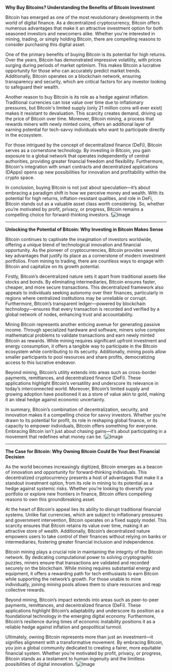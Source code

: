 **Why Buy Bitcoins? Understanding the Benefits of Bitcoin Investment**

Bitcoin has emerged as one of the most revolutionary developments in the world of digital finance. As a decentralized cryptocurrency, Bitcoin offers numerous advantages that make it an attractive investment option for both seasoned investors and newcomers alike. Whether you're interested in mining, trading, or simply holding Bitcoin, there are compelling reasons to consider purchasing this digital asset.

One of the primary benefits of buying Bitcoin is its potential for high returns. Over the years, Bitcoin has demonstrated impressive volatility, with prices surging during periods of market optimism. This makes Bitcoin a lucrative opportunity for those who can accurately predict market trends. Additionally, Bitcoin operates on a blockchain network, ensuring transparency and security, which are critical factors for any investor looking to safeguard their wealth.

Another reason to buy Bitcoin is its role as a hedge against inflation. Traditional currencies can lose value over time due to inflationary pressures, but Bitcoin's limited supply (only 21 million coins will ever exist) makes it resistant to devaluation. This scarcity creates demand, driving up the price of Bitcoin over time. Moreover, Bitcoin mining, a process that rewards miners with newly minted coins, offers an additional layer of earning potential for tech-savvy individuals who want to participate directly in the ecosystem.

For those intrigued by the concept of decentralized finance (DeFi), Bitcoin serves as a cornerstone technology. By investing in Bitcoin, you gain exposure to a global network that operates independently of central authorities, providing greater financial freedom and flexibility. Furthermore, Bitcoin's integration with smart contracts and decentralized applications (DApps) opens up new possibilities for innovation and profitability within the crypto space.

In conclusion, buying Bitcoin is not just about speculation—it’s about embracing a paradigm shift in how we perceive money and wealth. With its potential for high returns, inflation-resistant qualities, and role in DeFi, Bitcoin stands out as a valuable asset class worth considering. So, whether you’re motivated by profit, privacy, or progress, Bitcoin remains a compelling choice for forward-thinking investors. !![Image](https://github.com/user-attachments/assets/057c907c-805e-4310-a052-f5031067f3de)

---

**Unlocking the Potential of Bitcoin: Why Investing in Bitcoin Makes Sense**

Bitcoin continues to captivate the imagination of investors worldwide, offering a unique blend of technological innovation and financial opportunity. As the pioneer of cryptocurrencies, Bitcoin provides several key advantages that justify its place as a cornerstone of modern investment portfolios. From mining to trading, there are countless ways to engage with Bitcoin and capitalize on its growth potential.

Firstly, Bitcoin’s decentralized nature sets it apart from traditional assets like stocks and bonds. By eliminating intermediaries, Bitcoin ensures faster, cheaper, and more secure transactions. This decentralized framework also appeals to individuals seeking autonomy over their finances, particularly in regions where centralized institutions may be unreliable or corrupt. Furthermore, Bitcoin’s transparent ledger—powered by blockchain technology—ensures that every transaction is recorded and verified by a global network of nodes, enhancing trust and accountability.

Mining Bitcoin represents another enticing avenue for generating passive income. Through specialized hardware and software, miners solve complex mathematical problems to validate transactions and earn newly minted Bitcoin as rewards. While mining requires significant upfront investment and energy consumption, it offers a tangible way to participate in the Bitcoin ecosystem while contributing to its security. Additionally, mining pools allow smaller participants to pool resources and share profits, democratizing access to this lucrative endeavor.

Beyond mining, Bitcoin’s utility extends into areas such as cross-border payments, remittances, and decentralized finance (DeFi). These applications highlight Bitcoin’s versatility and underscore its relevance in today’s interconnected world. Moreover, Bitcoin’s limited supply and growing adoption have positioned it as a store of value akin to gold, making it an ideal hedge against economic uncertainty.

In summary, Bitcoin’s combination of decentralization, security, and innovation makes it a compelling choice for savvy investors. Whether you’re drawn to its potential for profit, its role in reshaping global finance, or its capacity to empower individuals, Bitcoin offers something for everyone. Embracing Bitcoin isn’t just about chasing gains—it’s about participating in a movement that redefines what money can be. !![Image](https://github.com/user-attachments/assets/057c907c-805e-4310-a052-f5031067f3de)

--- 

**The Case for Bitcoin: Why Owning Bitcoin Could Be Your Best Financial Decision**

As the world becomes increasingly digitized, Bitcoin emerges as a beacon of innovation and opportunity for forward-thinking individuals. This decentralized cryptocurrency presents a host of advantages that make it a standout investment option, from its role in mining to its potential as a hedge against systemic risks. Whether you’re looking to diversify your portfolio or explore new frontiers in finance, Bitcoin offers compelling reasons to own this groundbreaking asset.

At the heart of Bitcoin’s appeal lies its ability to disrupt traditional financial systems. Unlike fiat currencies, which are subject to inflationary pressures and government intervention, Bitcoin operates on a fixed supply model. This scarcity ensures that Bitcoin retains its value over time, making it an attractive store of wealth. Additionally, Bitcoin’s decentralized nature empowers users to take control of their finances without relying on banks or intermediaries, fostering greater financial inclusion and independence.

Bitcoin mining plays a crucial role in maintaining the integrity of the Bitcoin network. By dedicating computational power to solving cryptographic puzzles, miners ensure that transactions are validated and recorded securely on the blockchain. While mining requires substantial energy and equipment, it offers a rewarding path for tech enthusiasts to earn Bitcoin while supporting the network’s growth. For those unable to mine individually, joining mining pools allows them to share resources and reap collective rewards.

Beyond mining, Bitcoin’s impact extends into areas such as peer-to-peer payments, remittances, and decentralized finance (DeFi). These applications highlight Bitcoin’s adaptability and underscore its position as a foundational technology in the emerging digital economy. Furthermore, Bitcoin’s resilience during times of economic instability positions it as a reliable hedge against inflation and geopolitical turmoil.

Ultimately, owning Bitcoin represents more than just an investment—it signifies alignment with a transformative movement. By embracing Bitcoin, you join a global community dedicated to creating a fairer, more equitable financial system. Whether you’re motivated by profit, privacy, or progress, Bitcoin stands as a testament to human ingenuity and the limitless possibilities of digital innovation. !![Image](https://github.com/user-attachments/assets/057c907c-805e-4310-a052-f5031067f3de)